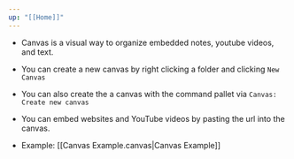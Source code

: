 ```yaml
---
up: "[[Home]]"
---
```


- Canvas is a visual way to organize embedded notes, youtube videos, and text.
- You can create a new canvas by right clicking a folder and clicking `New Canvas`
- You can also create the a canvas with the command pallet via `Canvas: Create new canvas`

- You can embed websites and YouTube videos by pasting the url into the canvas.

- Example: [[Canvas Example.canvas|Canvas Example]]

